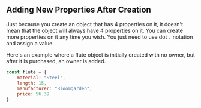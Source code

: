 ## Adding New Properties After Creation

Just because you create an object that has 4 properties on it, it doesn't mean that the object will always have 4 properties on it. You can create more properties on it any time you wish. You just need to use dot `.` notation and assign a value. 

Here's an example where a flute object is initially created with no owner, but after it is purchased, an owner is added.

```js
const flute = {
	material: "Steel",
	length: 15,
	manufacturer: "Bloomgarden",
	price: 56.39
}
```
<!--stackedit_data:
eyJoaXN0b3J5IjpbLTExNzkwNDE5NzMsLTExMDcyNzkwNTUsOD
g4NjAzNzY1LDE5MDY1NTA0MjZdfQ==
-->